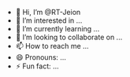 - 👋 Hi, I’m @RT-Jeion
- 👀 I’m interested in ...
- 🌱 I’m currently learning ...
- 💞️ I’m looking to collaborate on ...
- 📫 How to reach me ...
- 😄 Pronouns: ...
- ⚡ Fun fact: ...

<!---
RT-Jeion/RT-Jeion is a ✨ special ✨ repository because its `README.md` (this file) appears on your GitHub profile.
You can click the Preview link to take a look at your changes.
--->
